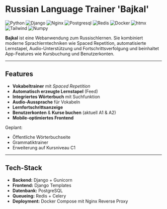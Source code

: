# Russian Language Trainer 'Bajkal'

![Python](https://img.shields.io/badge/Python-FFD43B?style=flat-square&logo=python&logoColor=blue)
![Django](https://img.shields.io/badge/Django-092E20?style=flat-square&logo=django&logoColor=green)
![Nginx](https://img.shields.io/badge/Nginx-009639?style=flat-square&logo=nginx&logoColor=white)
![Postgresql](https://img.shields.io/badge/PostgreSQL-316192?style=flat-square&logo=postgresql&logoColor=white)
![Redis](https://img.shields.io/badge/redis-%23DD0031.svg?&style=flat-square&logo=redis&logoColor=white)
![Docker](https://img.shields.io/badge/Docker%20Compose-2496ED?style=flat-square&logo=docker&logoColor=white)
![htmx](https://img.shields.io/badge/%3C/%3E%20htmx-3D72D7?style=flat-square&logo=mysl&logoColor=white)
![Tailwind](https://img.shields.io/badge/Tailwind_CSS-38B2AC?style=flat-square&logo=tailwind-css&logoColor=white)
![Numpy](https://img.shields.io/badge/Numpy-777BB4?style=flat-square&logo=numpy&logoColor=white)

**Bajkal** ist eine Webanwendung zum Russischlernen. Sie kombiniert moderne Sprachlerntechniken wie Spaced Repetition, automatisierte Lernstapel, Audio-Unterstützung und Fortschrittsverfolgung und beinhaltet App-Features wie Kursbuchung und Benutzerkonten.

---

## Features

- **Vokabeltrainer** mit _Spaced Repetition_
- **Automatisch erzeugte Lernstapel** (Feed)
- **Integriertes Wörterbuch** mit Suchfunktion
- **Audio-Aussprache** für Vokabeln
- **Lernfortschrittsanzeige**
- **Benutzerkonten** & **Kurse buchen** (aktuell A1 & A2)
- **Mobile-optimiertes Frontend**

Geplant:

- Öffentliche Wörterbuchseite
- Grammatiktrainer
- Erweiterung auf Kursniveau C1

---

## Tech-Stack

- **Backend:** Django + Gunicorn
- **Frontend:** Django Templates
- **Datenbank:** PostgreSQL
- **Queueing:** Redis + Celery
- **Deployment:** Docker Compose mit Nginx Reverse Proxy
